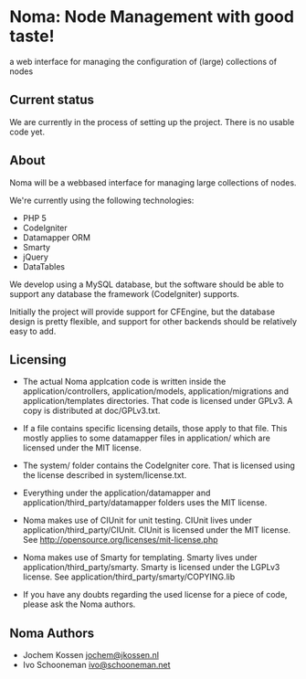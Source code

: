 Noma: Node Management with good taste!
======================================

a web interface for managing the configuration of (large) collections of nodes

Current status
--------------

We are currently in the process of setting up the project. There is no usable
code yet.

About
-----

Noma will be a webbased interface for managing large collections of nodes.

We're currently using the following technologies:

 * PHP 5
 * CodeIgniter
 * Datamapper ORM
 * Smarty
 * jQuery
 * DataTables

We develop using a MySQL database, but the software should be able to support
any database the framework (CodeIgniter) supports.

Initially the project will provide support for CFEngine, but the database
design is pretty flexible, and support for other backends should be relatively
easy to add.

Licensing
---------

* The actual Noma applcation code is written inside the
application/controllers, application/models, application/migrations and
application/templates directories. That code is licensed under GPLv3. A copy is
distributed at doc/GPLv3.txt.

* If a file contains specific licensing details, those apply to that file. This
mostly applies to some datamapper files in application/ which are licensed
under the MIT license.

* The system/ folder contains the CodeIgniter core. That is licensed using the
license described in system/license.txt.

* Everything under the application/datamapper and
application/third_party/datamapper folders uses the MIT license.

* Noma makes use of CIUnit for unit testing. CIUnit lives under
application/third_party/CIUnit. CIUnit is licensed under the MIT license. See
http://opensource.org/licenses/mit-license.php

* Noma makes use of Smarty for templating. Smarty lives under
application/third_party/smarty. Smarty is licensed under the LGPLv3 license.
See application/third_party/smarty/COPYING.lib

* If you have any doubts regarding the used license for a piece of code,
please ask the Noma authors.

Noma Authors
------------

* Jochem Kossen <jochem@jkossen.nl>
* Ivo Schooneman <ivo@schooneman.net>

